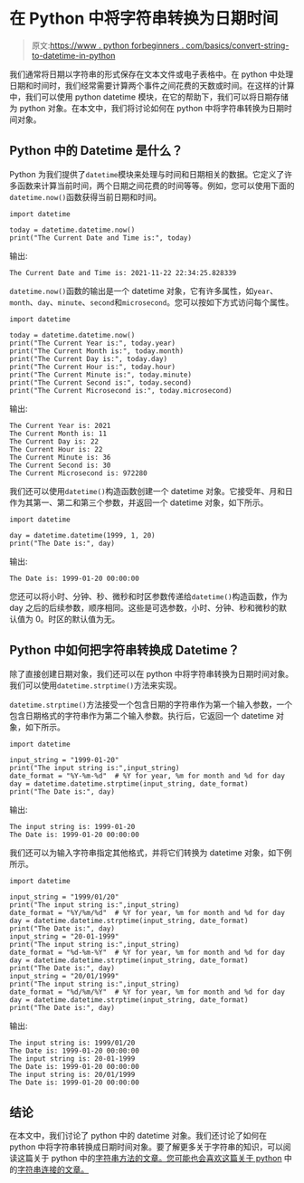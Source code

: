 # 在 Python 中将字符串转换为日期时间

> 原文:[https://www . python forbeginners . com/basics/convert-string-to-datetime-in-python](https://www.pythonforbeginners.com/basics/convert-string-to-datetime-in-python)

我们通常将日期以字符串的形式保存在文本文件或电子表格中。在 python 中处理日期和时间时，我们经常需要计算两个事件之间花费的天数或时间。在这样的计算中，我们可以使用 python datetime 模块，在它的帮助下，我们可以将日期存储为 python 对象。在本文中，我们将讨论如何在 python 中将字符串转换为日期时间对象。

## Python 中的 Datetime 是什么？

Python 为我们提供了`datetime`模块来处理与时间和日期相关的数据。它定义了许多函数来计算当前时间，两个日期之间花费的时间等等。例如，您可以使用下面的`datetime.now()`函数获得当前日期和时间。

```
import datetime

today = datetime.datetime.now()
print("The Current Date and Time is:", today) 
```

输出:

```
The Current Date and Time is: 2021-11-22 22:34:25.828339
```

`datetime.now()`函数的输出是一个 datetime 对象，它有许多属性，如`year`、`month`、`day`、`minute`、`second`和`microsecond`。您可以按如下方式访问每个属性。

```
import datetime

today = datetime.datetime.now()
print("The Current Year is:", today.year)
print("The Current Month is:", today.month)
print("The Current Day is:", today.day)
print("The Current Hour is:", today.hour)
print("The Current Minute is:", today.minute)
print("The Current Second is:", today.second)
print("The Current Microsecond is:", today.microsecond)
```

输出:

```
The Current Year is: 2021
The Current Month is: 11
The Current Day is: 22
The Current Hour is: 22
The Current Minute is: 36
The Current Second is: 30
The Current Microsecond is: 972280
```

我们还可以使用`datetime()`构造函数创建一个 datetime 对象。它接受年、月和日作为其第一、第二和第三个参数，并返回一个 datetime 对象，如下所示。

```
import datetime

day = datetime.datetime(1999, 1, 20)
print("The Date is:", day)
```

输出:

```
The Date is: 1999-01-20 00:00:00
```

您还可以将小时、分钟、秒、微秒和时区参数传递给`datetime()`构造函数，作为 day 之后的后续参数，顺序相同。这些是可选参数，小时、分钟、秒和微秒的默认值为 0。时区的默认值为无。

## Python 中如何把字符串转换成 Datetime？

除了直接创建日期对象，我们还可以在 python 中将字符串转换为日期时间对象。我们可以使用`datetime.strptime()`方法来实现。

`datetime.strptime()`方法接受一个包含日期的字符串作为第一个输入参数，一个包含日期格式的字符串作为第二个输入参数。执行后，它返回一个 datetime 对象，如下所示。

```
import datetime

input_string = "1999-01-20"
print("The input string is:",input_string)
date_format = "%Y-%m-%d"  # %Y for year, %m for month and %d for day
day = datetime.datetime.strptime(input_string, date_format)
print("The Date is:", day)
```

输出:

```
The input string is: 1999-01-20
The Date is: 1999-01-20 00:00:00
```

我们还可以为输入字符串指定其他格式，并将它们转换为 datetime 对象，如下例所示。

```
import datetime

input_string = "1999/01/20"
print("The input string is:",input_string)
date_format = "%Y/%m/%d"  # %Y for year, %m for month and %d for day
day = datetime.datetime.strptime(input_string, date_format)
print("The Date is:", day)
input_string = "20-01-1999"
print("The input string is:",input_string)
date_format = "%d-%m-%Y"  # %Y for year, %m for month and %d for day
day = datetime.datetime.strptime(input_string, date_format)
print("The Date is:", day)
input_string = "20/01/1999"
print("The input string is:",input_string)
date_format = "%d/%m/%Y"  # %Y for year, %m for month and %d for day
day = datetime.datetime.strptime(input_string, date_format)
print("The Date is:", day)
```

输出:

```
The input string is: 1999/01/20
The Date is: 1999-01-20 00:00:00
The input string is: 20-01-1999
The Date is: 1999-01-20 00:00:00
The input string is: 20/01/1999
The Date is: 1999-01-20 00:00:00
```

## 结论

在本文中，我们讨论了 python 中的 datetime 对象。我们还讨论了如何在 python 中将字符串转换成日期时间对象。要了解更多关于字符串的知识，可以阅读这篇关于 python 中的[字符串方法的文章。您可能也会喜欢这篇关于 python](https://www.pythonforbeginners.com/basics/python-string-methods-for-string-manipulation) 中的[字符串连接的文章。](https://www.pythonforbeginners.com/concatenation/string-concatenation-and-formatting-in-python)